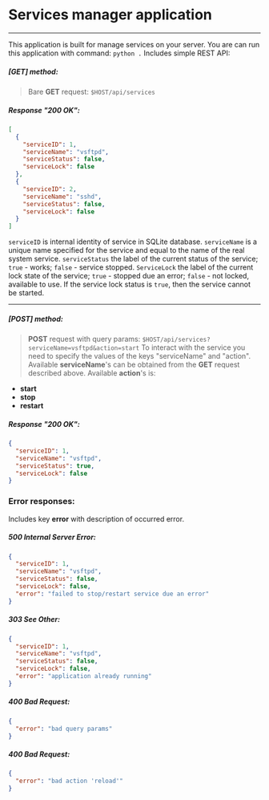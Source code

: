 # Services manager application
- - -
This application is built for manage services on your server.
You are can run this application with command: `python .`
Includes simple REST API:
##### [GET] method:
> Bare **GET** request:  `$HOST/api/services`
##### Response "200 OK":
```json
[
  {
    "serviceID": 1,
    "serviceName": "vsftpd",
    "serviceStatus": false,
    "serviceLock": false
  },
  {
    "serviceID": 2,
    "serviceName": "sshd",
    "serviceStatus": false,
    "serviceLock": false
  }
]
```
`serviceID` is internal identity of service in SQLite database.
`serviceName` is a unique name specified for the service and equal to the name of the real system service.
`serviceStatus` the label of the current status of the service; `true` - works; `false` - service stopped.
`ServiceLock` the label of the current lock state of the service; `true` - stopped due an error; `false` - not locked, available to use. If the service lock status is `true`, then the service cannot be started.
- - -
##### [POST] method:
> **POST** request with query params:  `$HOST/api/services?serviceName=vsftpd&action=start`
To interact with the service you need to specify the values of the keys "serviceName" and "action".
Available **serviceName**'s can be obtained from the **GET** request described above.
Available **action**'s is:
- **start**
- **stop**
- **restart**
##### Response "200 OK":
```json
{
  "serviceID": 1,
  "serviceName": "vsftpd",
  "serviceStatus": true,
  "serviceLock": false
}
```
### Error responses:
Includes key **error** with description of occurred error.
##### 500 Internal Server Error:
```json
{
  "serviceID": 1,
  "serviceName": "vsftpd",
  "serviceStatus": false,
  "serviceLock": false,
  "error": "failed to stop/restart service due an error"
}
```
##### 303 See Other:
```json
{
  "serviceID": 1,
  "serviceName": "vsftpd",
  "serviceStatus": false,
  "serviceLock": false,
  "error": "application already running"
}
```
##### 400 Bad Request:
```json
{
  "error": "bad query params"
}
```
##### 400 Bad Request:
```json
{
  "error": "bad action 'reload'"
}
```
